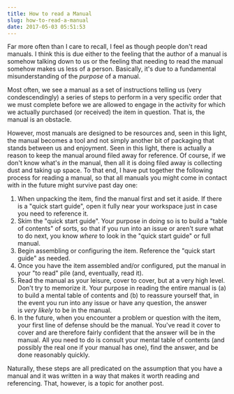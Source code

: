 ```yaml
---
title: How to read a Manual
slug: how-to-read-a-manual
date: 2017-05-03 05:51:53
---
```


<p>Far more often than I care to recall, I feel as though people don&#39;t read manuals. I think this is due either to the feeling that the author of a manual is somehow talking down to us or the feeling that needing to read the manual somehow makes us less of a person. Basically, it&#39;s due to a fundamental misunderstanding of the&nbsp;<em>purpose</em>&nbsp;of a manual.</p>

<p>Most often, we see a manual as a set of instructions telling us (very condescendingly) a series of steps to perform in a very specific order that we must complete before we are allowed to engage in the activity for which we actually purchased (or received) the item in question. That is, the manual is an obstacle.</p>

<p>However, most manuals are designed to be resources and, seen in this light, the manual becomes a tool and not simply another bit of packaging that stands between us and enjoyment. Seen in this light, there is actually a reason to keep the manual around filed away for reference. Of course, if we don&#39;t know what&#39;s&nbsp;<em>in</em>&nbsp;the manual, then all it is doing filed away is collecting dust and taking up space. To that end, I have put together the following process for reading a manual, so that all manuals you might come in contact with in the future might survive past day one:</p>

<ol>
        <li>When unpacking the item, find the manual first and set it aside. If there is a &quot;quick start guide&quot;, open it fully near your workspace just in case you need to reference it.</li>
        <li>Skim the &quot;quick start guide&quot;. Your purpose in doing so is to build a &quot;table of contents&quot; of sorts, so that if you run into an issue or aren&#39;t sure what to do next, you know&nbsp;<em>where</em>&nbsp;to look in the &quot;quick start guide&quot; or full manual.</li>
        <li>Begin assembling or configuring the item. Reference the &quot;quick start guide&quot; as needed.</li>
        <li>Once you have the item assembled and/or configured, put the manual in your &quot;to read&quot; pile (and, eventually, read it).</li>
        <li>Read the manual as your leisure, cover to cover, but at a very high level. Don&#39;t try to memorize it.&nbsp;Your purpose in reading the entire manual is (a) to build a mental table of contents and (b) to reassure yourself that, in the event you run into any issue or have any question, the answer is&nbsp;<em>very likely</em>&nbsp;to be in the manual.</li>
        <li>In the future, when you encounter a problem or question with the item, your first line of defense should be the manual. You&#39;ve read it cover to cover and are therefore fairly confident that the answer will be in the manual. All you need to do is consult your mental table of contents (and possibly the real one if your manual has one), find the answer, and be done reasonably quickly.</li>
</ol>

<p>Naturally, these steps are all predicated on the assumption that you have a manual and it was written in a way that makes it worth reading and referencing. That, however, is a topic for another post.</p>
